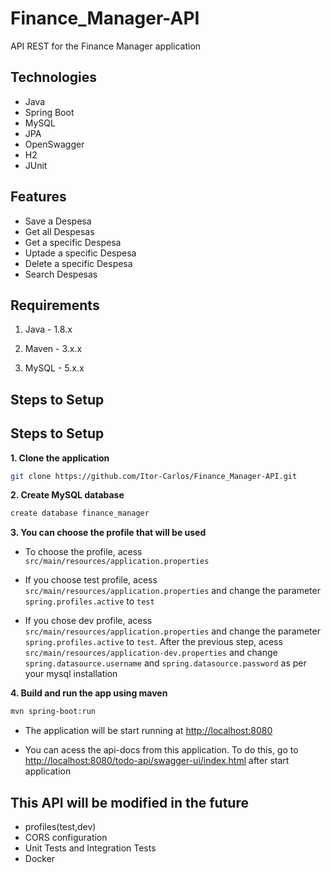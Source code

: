 # Finance_Manager-API
API REST for the Finance Manager application

## Technologies
 
- Java
- Spring Boot
- MySQL
- JPA
- OpenSwagger
- H2
- JUnit


## Features

- Save a Despesa
- Get all Despesas
- Get a specific Despesa
- Uptade a specific Despesa
- Delete a specific Despesa
- Search Despesas

## Requirements

1. Java - 1.8.x

2. Maven - 3.x.x

3. MySQL - 5.x.x

## Steps to Setup

## Steps to Setup

**1. Clone the application**

```bash
git clone https://github.com/Itor-Carlos/Finance_Manager-API.git
```

**2. Create MySQL database**
```bash
create database finance_manager
```

**3. You can choose the profile that will be used**
 
 + To choose the profile, acess `src/main/resources/application.properties`
 
 + If you choose test profile, acess `src/main/resources/application.properties` and change the parameter `spring.profiles.active` to `test`

 + If you chose dev profile, acess `src/main/resources/application.properties` and  change the parameter `spring.profiles.active` to `test`. After the previous step, acess `src/main/resources/application-dev.properties` and change `spring.datasource.username` and `spring.datasource.password` as per your mysql installation


**4. Build and run the app using maven**

```bash
mvn spring-boot:run
```

 + The application will be start running at <http://localhost:8080>

 + You can acess the api-docs from this application. To do this, go to <http://localhost:8080/todo-api/swagger-ui/index.html> after start application


## This API will be modified in the future
  + profiles(test,dev)
  + CORS configuration
  + Unit Tests and Integration Tests
  + Docker
